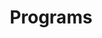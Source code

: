 ---
tags: 'pages'
title: 'Programs'
tabtitle: 'Programs | FGSA'
navtitle: 'Programs'
layout: 'layouts/page.html'
---